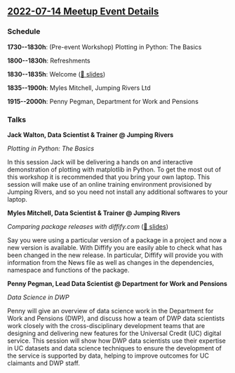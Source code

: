 ## [2022-07-14 Meetup Event Details](https://www.meetup.com/newcastle-upon-tyne-data-science-meetup/events/286235478/)

### Schedule

**1730--1830h**: (Pre-event Workshop) Plotting in Python: The Basics

**1800--1830h**: Refreshments

**1830--1835h**: Welcome ([🔗 slides](./2022-07-14-welcome.pdf))

**1835--1900h**: Myles Mitchell, Jumping Rivers Ltd

**1915--2000h**: Penny Pegman, Department for Work and Pensions

### Talks

**Jack Walton, Data Scientist & Trainer @ Jumping Rivers**

_Plotting in Python: The Basics_

In this session Jack will be delivering a hands on and interactive
demonstration of plotting with matplotlib in Python. To get the most out of
this workshop it is recommended that you bring your own laptop. This session
will make use of an online training environment provisioned by Jumping Rivers,
and so you need not install any additional softwares to your laptop.

**Myles Mitchell, Data Scientist & Trainer @ Jumping Rivers**

_Comparing package releases with diffify.com_ ([🔗 slides](./2022-07-14-comparing-package-releases-with-diffify.pdf))

Say you were using a particular version of a package in a project and now a new
version is available. With Diffify you are easily able to check what has been
changed in the new release. In particular, Diffify will provide you with
information from the News file as well as changes in the dependencies,
namespace and functions of the package.

**Penny Pegman, Lead Data Scientist @ Department for Work and Pensions**

_Data Science in DWP_

Penny will give an overview of data science work in the Department for Work and
Pensions (DWP), and discuss how a team of DWP data scientists work closely with
the cross-disciplinary development teams that are designing and delivering new
features for the Universal Credit (UC) digital service. This session will show
how DWP data scientists use their expertise in UC datasets and data science
techniques to ensure the development of the service is supported by data,
helping to improve outcomes for UC claimants and DWP staff.
